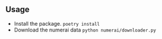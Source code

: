 ## Usage
* Install the package. `poetry install`
* Download the numerai data `python numerai/downloader.py`